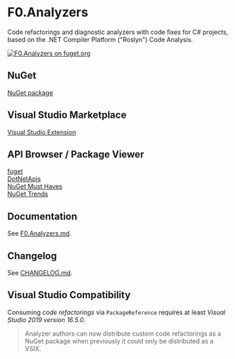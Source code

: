 # F0.Analyzers
Code refactorings and diagnostic analyzers with code fixes for C# projects, based on the .NET Compiler Platform ("Roslyn") Code Analysis.

[![F0.Analyzers on fuget.org](https://www.fuget.org/packages/F0.Analyzers/badge.svg)](https://www.fuget.org/packages/F0.Analyzers)

## NuGet
[NuGet package](https://www.nuget.org/packages/F0.Analyzers/)

## Visual Studio Marketplace
[Visual Studio Extension](https://marketplace.visualstudio.com/items?itemName=Flash0Ware.F0-Analyzers-VS)

## API Browser / Package Viewer
[fuget](https://www.fuget.org/packages/F0.Analyzers)\
[DotNetApis](http://dotnetapis.com/pkg/F0.Analyzers)\
[NuGet Must Haves](https://nugetmusthaves.com/Package/F0.Analyzers)\
[NuGet Trends](https://nugettrends.com/packages?months=12&ids=F0.Analyzers)

## Documentation

See [F0.Analyzers.md](./documentation/F0.Analyzers.md).

## Changelog

See [CHANGELOG.md](./CHANGELOG.md).

## Visual Studio Compatibility
Consuming _code refactorings_ via `PackageReference` requires at least _Visual Studio 2019 version 16.5.0_.

> Analyzer authors can now distribute custom code refactorings as a NuGet package when previously it could only be distributed as a VSIX.
